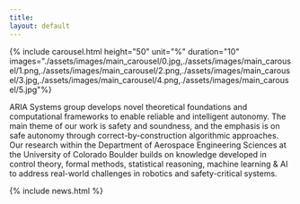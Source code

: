 ```yaml
---
title:
layout: default
---
```


{% include carousel.html height="50" unit="%" duration="10" images="./assets/images/main_carousel/0.jpg,./assets/images/main_carousel/1.png,./assets/images/main_carousel/2.png,./assets/images/main_carousel/3.jpg,./assets/images/main_carousel/4.png,./assets/images/main_carousel/5.jpg"%}


ARIA Systems group develops novel theoretical foundations and computational frameworks to enable reliable and intelligent autonomy. The main theme of our work is safety and soundness, and the emphasis is on safe autonomy through correct-by-construction algorithmic approaches. Our research within the Department of Aerospace Engineering Sciences at the University of Colorado Boulder builds on knowledge developed in control theory, formal methods, statistical reasoning, machine learning &amp; AI to address real-world challenges in robotics and safety-critical systems.

{% include news.html %}

